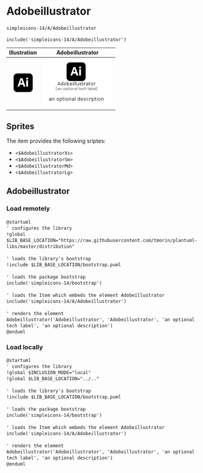 # Adobeillustrator


```text
simpleicons-14/A/Adobeillustrator
```

```text
include('simpleicons-14/A/Adobeillustrator')
```



| Illustration | Adobeillustrator |
| :---: | :---: |
| ![illustration for Illustration](../../simpleicons-14/A/Adobeillustrator.png) | ![illustration for Adobeillustrator](../../simpleicons-14/A/Adobeillustrator.Local.png) |



## Sprites
The item provides the following sriptes:

- `<$AdobeillustratorXs>`
- `<$AdobeillustratorSm>`
- `<$AdobeillustratorMd>`
- `<$AdobeillustratorLg>`





## Adobeillustrator

### Load remotely
```plantuml
@startuml
' configures the library
!global $LIB_BASE_LOCATION="https://raw.githubusercontent.com/tmorin/plantuml-libs/master/distribution"

' loads the library's bootstrap
!include $LIB_BASE_LOCATION/bootstrap.puml

' loads the package bootstrap
include('simpleicons-14/bootstrap')

' loads the Item which embeds the element Adobeillustrator
include('simpleicons-14/A/Adobeillustrator')

' renders the element
Adobeillustrator('Adobeillustrator', 'Adobeillustrator', 'an optional tech label', 'an optional description')
@enduml
```

### Load locally
```plantuml
@startuml
' configures the library
!global $INCLUSION_MODE="local"
!global $LIB_BASE_LOCATION="../.."

' loads the library's bootstrap
!include $LIB_BASE_LOCATION/bootstrap.puml

' loads the package bootstrap
include('simpleicons-14/bootstrap')

' loads the Item which embeds the element Adobeillustrator
include('simpleicons-14/A/Adobeillustrator')

' renders the element
Adobeillustrator('Adobeillustrator', 'Adobeillustrator', 'an optional tech label', 'an optional description')
@enduml
```

